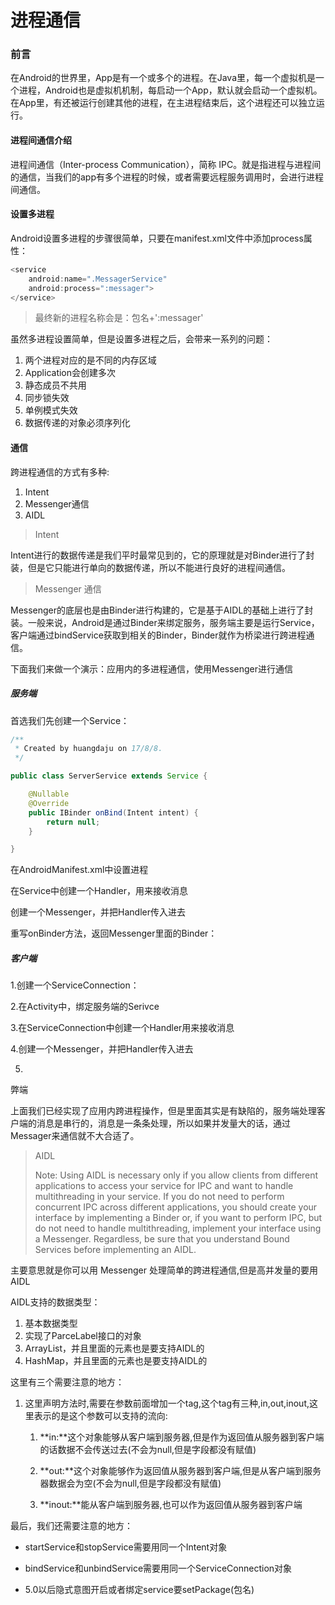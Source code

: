 # 进程通信

### 前言

在Android的世界里，App是有一个或多个的进程。在Java里，每一个虚拟机是一个进程，Android也是虚拟机机制，每启动一个App，默认就会启动一个虚拟机。在App里，有还被运行创建其他的进程，在主进程结束后，这个进程还可以独立运行。

#### 进程间通信介绍

进程间通信（Inter-process Communication），简称 IPC。就是指进程与进程间的通信，当我们的app有多个进程的时候，或者需要远程服务调用时，会进行进程间通信。

#### 设置多进程

Android设置多进程的步骤很简单，只要在manifest.xml文件中添加process属性：

```java
<service
    android:name=".MessagerService"
    android:process=":messager">
</service>
```

> 最终新的进程名称会是：包名+':messager'

虽然多进程设置简单，但是设置多进程之后，会带来一系列的问题：

1. 两个进程对应的是不同的内存区域
2. Application会创建多次
3. 静态成员不共用
4. 同步锁失效
5. 单例模式失效
6. 数据传递的对象必须序列化

#### 通信

跨进程通信的方式有多种:

1. Intent
2. Messenger通信
3. AIDL

> Intent

Intent进行的数据传递是我们平时最常见到的，它的原理就是对Binder进行了封装，但是它只能进行单向的数据传递，所以不能进行良好的进程间通信。

> Messenger 通信

Messenger的底层也是由Binder进行构建的，它是基于AIDL的基础上进行了封装。一般来说，Android是通过Binder来绑定服务，服务端主要是运行Service，客户端通过bindService获取到相关的Binder，Binder就作为桥梁进行跨进程通信。

下面我们来做一个演示：应用内的多进程通信，使用Messenger进行通信

##### 服务端

首选我们先创建一个Service：

```java
/**
 * Created by huangdaju on 17/8/8.
 */

public class ServerService extends Service {

    @Nullable
    @Override
    public IBinder onBind(Intent intent) {
        return null;
    }

}
```

在AndroidManifest.xml中设置进程

在Service中创建一个Handler，用来接收消息

创建一个Messenger，并把Handler传入进去

重写onBinder方法，返回Messenger里面的Binder：



##### 客户端

1.创建一个ServiceConnection：

2.在Activity中，绑定服务端的Serivce

3.在ServiceConnection中创建一个Handler用来接收消息

4.创建一个Messenger，并把Handler传入进去

5.

弊端

上面我们已经实现了应用内跨进程操作，但是里面其实是有缺陷的，服务端处理客户端的消息是串行的，消息是一条条处理，所以如果并发量大的话，通过Messager来通信就不大合适了。

> AIDL
>
> Note: Using AIDL is necessary only if you allow clients from different applications to access your service for IPC and want to handle multithreading in your service. If you do not need to perform concurrent IPC across different applications, you should create your interface by implementing a Binder or, if you want to perform IPC, but do not need to handle multithreading, implement your interface using a Messenger. Regardless, be sure that you understand Bound Services before implementing an AIDL.

主要意思就是你可以用 Messenger 处理简单的跨进程通信,但是高并发量的要用AIDL

AIDL支持的数据类型：

1. 基本数据类型
2. 实现了ParceLabel接口的对象
3. ArrayList，并且里面的元素也是要支持AIDL的
4. HashMap，并且里面的元素也是要支持AIDL的

这里有三个需要注意的地方：

1. 这里声明方法时,需要在参数前面增加一个tag,这个tag有三种,in,out,inout,这里表示的是这个参数可以支持的流向:

   1. **in:**这个对象能够从客户端到服务器,但是作为返回值从服务器到客户端的话数据不会传送过去\(不会为null,但是字段都没有赋值\)

   2. **out:**这个对象能够作为返回值从服务器到客户端,但是从客户端到服务器数据会为空\(不会为null,但是字段都没有赋值\)

   3. **inout:**能从客户端到服务器,也可以作为返回值从服务器到客户端

最后，我们还需要注意的地方：

* startService和stopService需要用同一个Intent对象

* bindService和unbindService需要用同一个ServiceConnection对象

* 5.0以后隐式意图开启或者绑定service要setPackage\(包名\)



